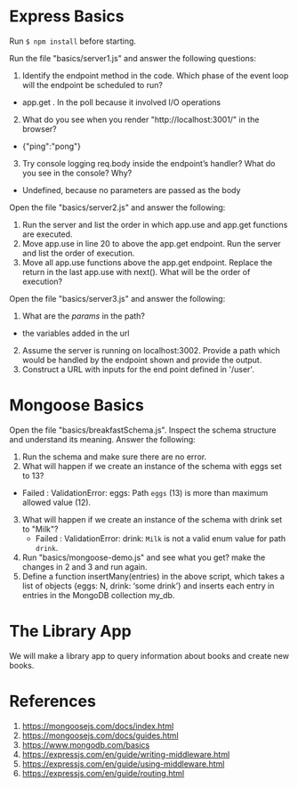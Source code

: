 # Express Basics

Run `$ npm install` before starting.

Run the file "basics/server1.js" and answer the following questions:

1. Identify the endpoint method in the code. Which phase of the event loop will the endpoint be scheduled to run?
 - app.get . In the poll because it involved I/O operations
2. What do you see when you render "http://localhost:3001/" in the browser?
 - {"ping":"pong"}
3. Try console logging req.body inside the endpoint’s handler? What do you see in the console? Why?
 - Undefined, because no parameters are passed as the body

Open the file "basics/server2.js" and answer the following:

1. Run the server and list the order in which app.use and app.get functions are executed.
2. Move app.use in line 20 to above the app.get endpoint. Run the server and list the order of execution.
3. Move all app.use functions above the app.get endpoint. Replace the return in the last app.use with next(). What will be the order of execution?

Open the file "basics/server3.js" and answer the following:

1. What are the *params* in the path?
 - the variables added in the url
2. Assume the server is running on localhost:3002. Provide a path which would be handled by the endpoint shown and provide the output.
3. Construct a URL with inputs for the end point defined in '/user'. 

# Mongoose Basics

Open the file "basics/breakfastSchema.js". Inspect the schema structure and understand its meaning. Answer the following:

1. Run the schema and make sure there are no error.
2. What will happen if we create an instance of the schema with eggs set to 13?
 - Failed : ValidationError: eggs: Path `eggs` (13) is more than maximum allowed value (12).
3. What will happen if we create an instance of the schema with drink set to "Milk"?
    - Failed : ValidationError: drink: `Milk` is not a valid enum value for path `drink`.
4. Run "basics/mongoose-demo.js" and see what you get? make the changes in 2 and 3 and run again.
5. Define a function insertMany(entries) in the above script, which takes a list of objects {eggs: N, drink: ‘some drink’} and inserts each entry in entries in the MongoDB collection my_db.

# The Library App

We will make a library app to query information about books and create new books.

# References

1. https://mongoosejs.com/docs/index.html
2. https://mongoosejs.com/docs/guides.html
3. https://www.mongodb.com/basics 
4. https://expressjs.com/en/guide/writing-middleware.html
5. https://expressjs.com/en/guide/using-middleware.html
6. https://expressjs.com/en/guide/routing.html